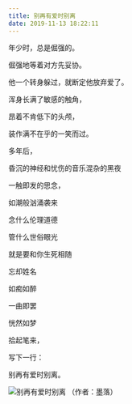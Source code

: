 ```yaml
---
title: 别再有爱时别离
date: 2019-11-13 18:22:11
---
```


 年少时，总是倔强的。

 倔强地等着对方先妥协。

 他一个转身躲过，就断定他放弃爱了。

 浑身长满了敏感的触角，

 昂着不肯低下的头颅，

 装作满不在乎的一笑而过。

 多年后，

 昏沉的神经和忧伤的音乐混杂的黑夜

 一触即发的思念，

 如潮般汹涌袭来

 念什么伦理道德

 管什么世俗眼光

 就是要和你生死相随

 忘却姓名

 如痴如醉

 一曲即罢

 恍然如梦

 拾起笔来，

 写下一行：

 别再有爱时别离。

 ![别再有爱时别离](http://p3.pstatp.com/large/pgc-image/152741343396238596eac22) （作者：墨落）
